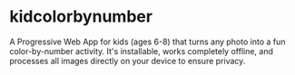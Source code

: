 # kidcolorbynumber
A Progressive Web App for kids (ages 6-8) that turns any photo into a fun color-by-number activity. It's installable, works completely offline, and processes all images directly on your device to ensure privacy.
